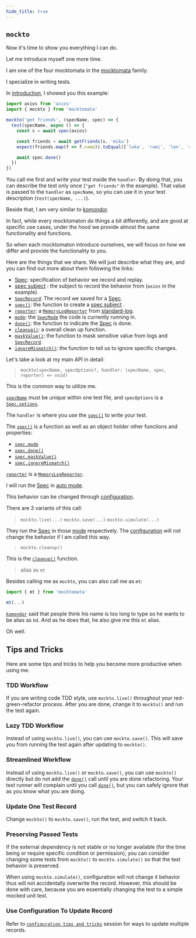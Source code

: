 ```yaml
---
hide_title: true
---
```

## `mockto`

Now it's time to show you everything I can do.

Let me introduce myself one more time.

I am one of the four mocktomata in the [mocktomata] family.

I specialize in writing tests.

In [introduction],
I showed you this example:

```ts
import axios from 'axios'
import { mockto } from 'mocktomata'

mockto('get friends', (specName, spec) => {
  test(specName, async () => {
    const s = await spec(axios)

    const friends = await getFriends(s, 'miku')
    expect(friends.map(f => f.name)).toEqual(['luka', 'rumi', 'len', 'ren'])

    await spec.done()
  })
})
```

You call me first and write your test inside the `handler`.
By doing that, you can describe the test only once (`"get friends"` in the example).
That value is passed to the `handler` as `specName`,
so you can use it in your test description (`test(specName, ...)`).

Beside that, I am very similar to [komondor].

In fact, while every mocktomaton do things a bit differently,
and are good at specific use cases,
under the hood we provide almost the same functionality and functions.

So when each mocktomaton introduce ourselves,
we will focus on how we differ and provide the functionality to you.

Here are the things that we share.
We will just describe what they are,
and you can find out more about them following the links:

- [Spec][Spec]: specification of behavior we record and replay.
- [spec subject][spec-subject] : the subject to record the behavior from (`axios` in the example).
- [`SpecRecord`][specrecord]: The record we saved for a [Spec][Spec].
- [`spec()`][spec]: the function to create a [spec subject][spec-subject] .
- [`reporter`][reporter]: a [`MemoryLogReporter`][memoryLogReporter] from [standard-log].
- [`mode`][specmode]: the [`SpecMode`][specmode] the code is currently running in.
- [`done()`][done]: the function to indicate the [Spec][Spec] is done.
- [`cleanup()`][cleanup]: a overall clean up function.
- [`maskValue()`][maskvalue]: the function to mask sensitive value from logs and [`SpecRecord`][specrecord].
- [`ignoreMismatch()`][ignoremismatch]: the function to tell us to ignore specific changes.

Let's take a look at my main API in detail:

> `mockto(specName, specOptions?, handler: (specName, spec, reporter) => void)`

This is the common way to utilize me.

[`specName`][specname] must be unique within one test file,
and `specOptions` is a [`Spec.options`][spec].

The `handler` is where you use the [`spec()`][spec] to write your test.

The [`spec()`][spec] is a function as well as an object holder other functions and properties:

- [`spec.mode`][specmode]
- [`spec.done()`][done]
- [`spec.maskValue()`][maskvalue]
- [`spec.ignoreMismatch()`][ignoremismatch]

[`reporter`](./spec.md#reporter) is a [`MemoryLogReporter`][memoryLogReporter].

I will run the [Spec] in [auto mode][specmode].

This behavior can be changed through [configuration].

There are 3 variants of this call:

> `mockto.live(...)`
> `mockto.save(...)`
> `mockto.simulate(...)`

They run the [Spec] in those [mode][specmode] respectively.
The [configuration] will not change the behavior if I am called this way.

> `mockto.cleanup()`

This is the [`cleanup()`][cleanup] function.

> alias as `mt`

Besides calling me as `mockto`, you can also call me as `mt`:

```ts
import { mt } from 'mocktomata'

mt(...)
```

[`komondor`][komondor] said that people think his name is too long to type so he wants to be alias as `kd`.
And as he does that, he also give me this `mt` alias.

Oh well.

## Tips and Tricks

Here are some tips and tricks to help you become more productive when using me.

### TDD Workflow

If you are writing code TDD style,
use `mockto.live()` throughout your red-green-refactor process.
After you are done, change it to `mockto()` and run the test again.

### Lazy TDD Workflow

Instead of using `mockto.live()`, you can use `mockto.save()`.
This will save you from running the test again after updating to `mockto()`.

### Streamlined Workflow

Instead of using `mockto.live()` or `mockto.save()`,
you can use `mockto()` directly but do not add the [`done()`][done] call until you are done refactoring.
Your test runner will complain until you call [`done()`][done],
but you can safely ignore that as you know what you are doing.

### Update One Test Record

Change `mockto()` to `mockto.save()`, run the test, and switch it back.

### Preserving Passed Tests

If the external dependency is not stable or no longer available (for the time being or require specific condition or permission),
you can consider changing some tests from `mockto()` to `mockto.simulate()` so that the test behavior is preserved.

When using `mockto.simulate()`, configuration will not change it behavior thus will not accidentally overwrite the record.
However, this should be done with care, because you are essentially changing the test to a simple mocked unit test.

### Use Configuration To Update Record

Refer to [`configuration tips and tricks`](./configuration.md#tips-and-tricks) session for ways to update multiple records.

[cleanup]: ./spec.md#cleanup
[configuration]: ./configuration.md
[done]: ./spec.md#done
[ignoremismatch]: ./spec.md#ignoremismatch
[introduction]: ./introduction.md
[komondor]: ./komondor.md
[maskvalue]: ./spec.md#maskvalue
[memoryLogReporter]: https://github.com/unional/standard-log/blob/main/packages/log/ts/memory.ts#L7
[mocktomata]: https://github.com/mocktomata/mocktomata/blob/master/packages/mocktomata
[reporter]: ./spec.md#reporter
[spec-subject]: ./spec.md#what-can-be-a-spec-subject
[spec]: ./spec.md#spec
[Spec]: ./spec.md#what-is-spec
[specmode]: ./spec.md#specmode
[specrecord]: ./spec.md#specrecord
[standard-log]: https://github.com/unional/standard-log
[standard-log]: https://github.com/unional/standard-log
[zucchini]: ./zucchini.md
[specname]: ./spec.md#uniqueness-of-specname
[spec]: ./spec.md#spec
